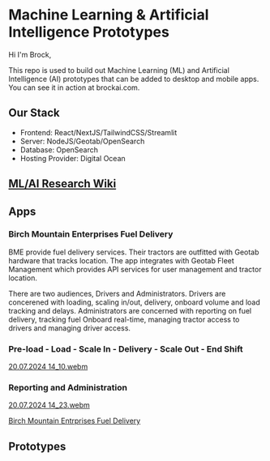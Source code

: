 # Machine Learning & Artificial Intelligence Prototypes

Hi I'm Brock,

This repo is used to build out Machine Learning (ML) and Artificial Intelligence (AI) prototypes that can be added to desktop and mobile apps. You can see it in action at brockai.com.

## Our Stack
- Frontend: React/NextJS/TailwindCSS/Streamlit
- Server: NodeJS/Geotab/OpenSearch
- Database: OpenSearch
- Hosting Provider: Digital Ocean

## <a href="https://github.com/brockai/brockai/wiki" target="_blank">ML/AI Research Wiki</a>

## Apps

### Birch Mountain Enterprises Fuel Delivery

BME provide fuel delivery services. Their tractors are outfitted with Geotab hardware that tracks location. The app integrates with Geotab Fleet Management which provides API services for user management and tractor location. 

There are two audiences, Drivers and Administrators. Drivers are concerened with loading, scaling in/out, delivery, onboard volume and load tracking and delays. Administrators are concerned with reporting on fuel delivery, tracking fuel Onboard real-time, managing tractor access to drivers and managing driver access.

### Pre-load - Load - Scale In - Delivery - Scale Out - End Shift
[20.07.2024 14_10.webm](https://github.com/user-attachments/assets/08e4e3c1-8de1-4ddc-89a1-42e0d91c25bf)

### Reporting and Administration
[20.07.2024 14_23.webm](https://github.com/user-attachments/assets/2ffad4b5-ec0d-44a9-a00f-5b1dfebec8b6)

<a href="https://bme.brockai.com" target="_blank">Birch Mountain Entrprises Fuel Delivery</a>

## Prototypes